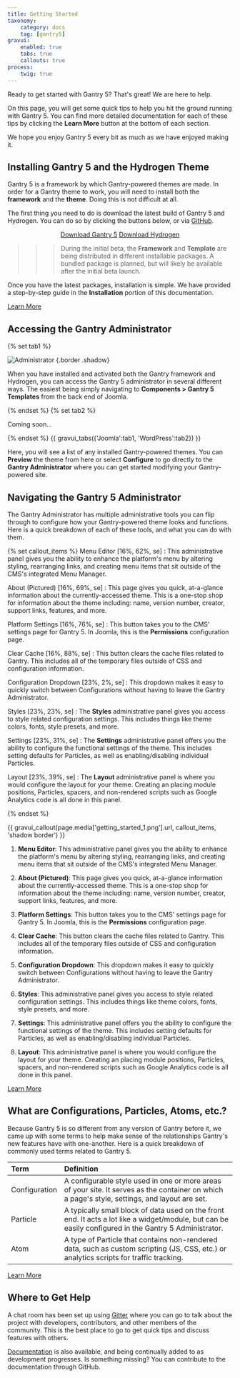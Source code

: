 ```yaml
---
title: Getting Started
taxonomy:
    category: docs
    tag: [gantry5]
gravui:
    enabled: true
    tabs: true
    callouts: true
process:
    twig: true
---
```


Ready to get started with Gantry 5? That's great! We are here to help.

On this page, you will get some quick tips to help you hit the ground running with Gantry 5. You can find more detailed documentation for each of these tips by clicking the **Learn More** button at the bottom of each section.

We hope you enjoy Gantry 5 every bit as much as we have enjoyed making it.

## Installing Gantry 5 and the Hydrogen Theme

Gantry 5 is a framework by which Gantry-powered themes are made. In order for a Gantry theme to work, you will need to install both the **framework** and the **theme**. Doing this is not difficult at all.

The first thing you need to do is download the latest build of Gantry 5 and Hydrogen. You can do so by clicking the buttons below, or via [GitHub](http://github.com).

<div align="center"><a href="https://github.com/gantry/gantry5/releases/tag/5.0.0-beta.1" class="button"><i class="fa fa-fw fa-download"></i> Download Gantry 5</a> <a href="http://www.gantry-framework.org/download#joomla" class="button"><i class="fa fa-fw fa-download"></i> Download Hydrogen</a></div>

>>> During the initial beta, the **Framework** and **Template** are being distributed in different installable packages. A bundled package is planned, but will likely be available after the initial beta launch.

Once you have the latest packages, installation is simple. We have provided a step-by-step guide in the **Installation** portion of this documentation.

<a href="../basics/installation" class="button"><i class="fa fa-fw fa-graduation-cap"></i> Learn More</a>

## Accessing the Gantry Administrator

{% set tab1 %}

![Administrator](../../configure/gantry-admin/admin_access_1.png) {.border .shadow}

When you have installed and activated both the Gantry framework and Hydrogen, you can access the Gantry 5 administrator in several different ways. The easiest being simply navigating to **Components > Gantry 5 Templates** from the back end of Joomla.

{% endset %}
{% set tab2 %}

Coming soon...

{% endset %}
{{ gravui_tabs({'Joomla':tab1, 'WordPress':tab2}) }}

Here, you will see a list of any installed Gantry-powered themes. You can **Preview** the theme from here or select **Configure** to go directly to the **Gantry Administrator** where you can get started modifying your Gantry-powered site.

## Navigating the Gantry 5 Administrator

The Gantry Administrator has multiple administrative tools you can flip through to configure how your Gantry-powered theme looks and functions. Here is a quick breakdown of each of these tools, and what you can do with them.

{% set callout_items %}
Menu Editor [16%, 62%, se]
    : This administrative panel gives you the ability to enhance the platform's menu by altering styling, rearranging links, and creating menu items that sit outside of the CMS's integrated Menu Manager.

About (Pictured) [16%, 69%, se]
    : This page gives you quick, at-a-glance information about the currently-accessed theme. This is a one-stop shop for information about the theme including: name, version number, creator, support links, features, and more.

Platform Settings [16%, 76%, se]
    : This button takes you to the CMS' settings page for Gantry 5. In Joomla, this is the **Permissions** configuration page.

Clear Cache [16%, 88%, se]
    : This button clears the cache files related to Gantry. This includes all of the temporary files outside of CSS and configuration information.

Configuration Dropdown [23%, 2%, se]
    : This dropdown makes it easy to quickly switch between Configurations without having to leave the Gantry Administrator.

Styles [23%, 23%, se]
    : The **Styles** administrative panel gives you access to style related configuration settings. This includes things like theme colors, fonts, style presets, and more.

Settings [23%, 31%, se]
    : The **Settings** administrative panel offers you the ability to configure the functional settings of the theme. This includes setting defaults for Particles, as well as enabling/disabling individual Particles.

Layout [23%, 39%, se]
    : The **Layout** administrative panel is where you would configure the layout for your theme. Creating an placing module positions, Particles, spacers, and non-rendered scripts such as Google Analytics code is all done in this panel.

{% endset %}

{{ gravui_callout(page.media['getting_started_1.png'].url, callout_items, 'shadow border') }}

1. **Menu Editor**: This administrative panel gives you the ability to enhance the platform's menu by altering styling, rearranging links, and creating menu items that sit outside of the CMS's integrated Menu Manager.    
    
2. **About (Pictured)**: This page gives you quick, at-a-glance information about the currently-accessed theme. This is a one-stop shop for information about the theme including: name, version number, creator, support links, features, and more.

3. **Platform Settings**: This button takes you to the CMS' settings page for Gantry 5. In Joomla, this is the **Permissions** configuration page.

4. **Clear Cache**: This button clears the cache files related to Gantry. This includes all of the temporary files outside of CSS and configuration information.

5. **Configuration Dropdown**: This dropdown makes it easy to quickly switch between Configurations without having to leave the Gantry Administrator.

6. **Styles**: This administrative panel gives you access to style related configuration settings. This includes things like theme colors, fonts, style presets, and more.

7. **Settings**: This administrative panel offers you the ability to configure the functional settings of the theme. This includes setting defaults for Particles, as well as enabling/disabling individual Particles.

8. **Layout**: This administrative panel is where you would configure the layout for your theme. Creating an placing module positions, Particles, spacers, and non-rendered scripts such as Google Analytics code is all done in this panel.

<a href="../configure/gantry-admin" class="button"><i class="fa fa-fw fa-graduation-cap"></i> Learn More</a>

## What are Configurations, Particles, Atoms, etc.?

Because Gantry 5 is so different from any version of Gantry before it, we came up with some terms to help make sense of the relationships Gantry's new features have with one-another. Here is a quick breakdown of commonly used terms related to Gantry 5.

| Term          | Definition                                                                                                                                             |
| :-----        | :-----                                                                                                                                                 |
| Configuration | A configurable style used in one or more areas of your site. It serves as the container on which a page's style, settings, and layout are set.         |
| Particle      | A typically small block of data used on the front end. It acts a lot like a widget/module, but can be easily configured in the Gantry 5 Administrator. |
| Atom          | A type of Particle that contains non-rendered data, such as custom scripting (JS, CSS, etc.) or analytics scripts for traffic tracking.                |

<a href="../basics/terminology" class="button"><i class="fa fa-fw fa-graduation-cap"></i> Learn More</a>

## Where to Get Help

A chat room has been set up using [Gitter](https://gitter.im/gantry/gantry5) where you can go to talk about the project with developers, contributors, and other members of the community. This is the best place to go to get quick tips and discuss features with others.

[Documentation](http://docs.gantry.org) is also available, and being continually added to as development progresses. Is something missing? You can contribute to the documentation through GitHub.